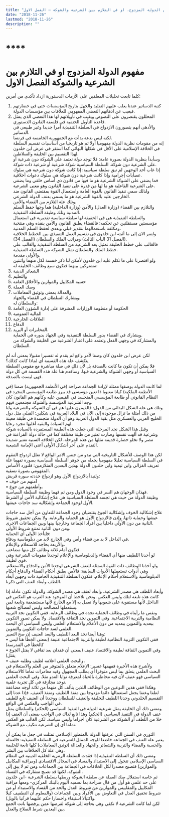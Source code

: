 ```yaml
---
title: "مفهوم الدولة المزدوج، او في التلازم بين الشرعية والشوكة – الفصل الاول"
date: "2018-11-26"
lastmod: "2018-11-26"
description: ""
---
```

# ****

# **مفهوم الدولة المزدوج او في التلازم بين الشرعية والشوكة الفصل الاول**

كلما تابعت تحليلات المعلقين على الأزمات الدستورية ازداد تأكدي من أمرين:  
1. كتبة الدساتير عندنا يغلب عليهم التقليد والجهل بتاريخ المؤسسات حتى في حضارتهم فيغيب عن اذهانهم التعضي المفهومي للعلاقات بين مؤسسات الدولة.  
2. المحللون يقتصرون على النصوص ويغيب في تأويلاتهم لها هذا التعضي الذي يمثل قاعدة التأويل الحتمية في فلسفة القانون الدستوري.  
والأدهى أنهم يتصورون الازدواج في السلطة التنفيذية أمرا جديدا وغير طبيعي في الدساتير.   
لكنه ليس بدعة بدأت مع الجمهورية الخامسة في فرنسا.   
إنه من مقومات نظرية الدولة مفهوميا أولا ثم هو تاريخيا من أساسيات تقسيم السلطة في الخلافة الإسلامية على الأقل في شكلها النهائي كما استقر في عرض ابن خلدون لهذا التقسيم بين الخليفة والسلاطين.  
وسأبدأ بنظرية الدولة بصورة عامة: فلا توجد دولة تعتمد على الشوكة دون شرعية أو على الشرعية دون شوكة. السلطة السياسية شوكة شرعية أو شرعية ذات شوكة.   
إذا غاب أحد الوجهين لم تبق سلطة سياسية: إذا كانت شوكة دون شرعية هي سلوك عصابات إجرامية وإذا كانت شرعية دون شوكة هي سلوك دعوات أخلاقية.  
فما يضفي على الشوكة الشرعية هو ما فيها من قانون ذي أساس خلقي وما يضفي على الشرعية الفاعلية هو ما لها من قدرة على تنفيذ القانون وهو معنى الشرعية.   
ولذلك سمي تنفيذ القانون بالقوة العامة واستعمال القوة بمقتضى القانون ضد الخارجين عليه بالقوة الشرعية هو ما يسمى بعنف الدولة الشرعي.   
وتلك علة التلازم بين القضاء والأمن.  
والتلازم بين القضاء (وزارة العدل) والأمن (وزارة الداخلية) هما وجها حفظ السلم المدنية وتلك وظيفة السلطة التنفيذية.  
والسلطة التنفيذية هي في الحقيقة لها سلطة سياسية تقديرية في استعمال مؤسستين مستقلتين عن تحكمه: فالقضاء يطبق القانون والأمن ينفذه وهي منتخبة ومكلفة باستعمالهما بتقدير قبلي وبعدي لحفظ السلم المدنية.  
ولنمر الان إلى ما أثبته ابن خلدون في تقسيم العمل التنفيذي بين الخطط الخلافية (الفصل 31 الباب الثالث) ومراتب الملك والسلطان (الفصل 34).   
فالغالب على خطط الخليفة تمثيل بعد الشرعية من السلطة التنفيذية والغالب على خطط الملك والسلطان تمثل الشوكة من السلطة التنفيذية.  
والأولى مقدمة.  
ولو اقتصرنا على ما تكلم عليه ابن خلدون لأمكن لنا ذكر خمسة لكل منهما واثنتين مشتركين بينهما فتكون سبع وظائف: الخليفة له:   
1. الشعائر الدينية   
2. والتعليم   
3. حسبة المكاييل والموازين والأخلاق العامة   
4. وصك العملة   
5. والعدالة بمعنى وتوثيق المعاملات.   
ويشارك السلطان في القضاء والجهاد.  
والسلطان له:   
1. الحكومة أو منظومة الوزارات المشرفة على إدارة الشؤون العامة   
2. المالية العمومية   
3. العلاقات الخارجية   
4. الدفاع   
5. المخابرات أو البريد.   
ويشارك في القضاء بدور السلطة التنفيذية وفي الجهاد بدوره في الحماية.   
والمشاركة في وجهي الفعل وتعتمد على اعتبار الشرعية من الخليفة والشوكة من السلطان.

لكن عرض ابن خلدون كان وصفا لأمر واقع لم يقدم له تفسيرا مقبولا بمعنى أنه لم يتكشف علة هذه القسمة أي لماذا كانت كذلك؟   
فلا يمكن أن تكون ما كانت بالصدفة بل لأن ذلك في صلة مباشرة مع مقومي السلطة السياسية أو وجهي الشوكة والشرعية فيها. وسأقدم هنا علة هذه القسمة في كل دولة فهي ليست بالصدفة.

لما كانت الدولة بوصفها ممثلة لإرادة الجماعة صراحة (في الأنظمة الجمهورية) ضمنا (في الأنظمة الملكية) كيانا معنويا ذا تعين مؤسسي قد يبرز طابعة المؤسسي المجرد في النظام القانوني أو طابعة المؤسسي المتجسد في القيمين عليه وكأنهم هم القانون كان وجه الشرعية المؤسسة والشوكة مجتمعين فيهم.  
وتلك هي علة الشكل البدائي من الدول: فالقيمون عليها هم في آن الشوكة والشرعية ولنا من ذلك أمثلة ما تزال موجودة إلى الآن في البلاد العربية في شكلين: القبلي مثل دول الخليج العربي والعسكري مثل بقية الدول العربية وهو أن الدولة متجسدة في طبقة معينة لهم السيادة والبقية أغلبها مجرد رعايا.  
وقبل هذا الشكل نجد المرحلة التي جعلت هذه الطبقة المستفردة بالسيادة شوكة وشرعية قد ألهت نفسها وصارت تعتبر من طينة مختلفة كما في حالة دولة الفراعنة في مصر ولا تخلو حضارة قديمة مثلها من هذه المرحلة. لكن الخلافة السنية تعتبر شديدة التقدم على آخر أشكال الأولى أعني الإمامة الشيعية.

لكن هذا الوصف للأشكال التاريخية التي تبدو من جنس الامر الواقع لا تعلل ازدواج المقوم في السلطة السياسية تعليلا مفهوميا يجعله من جوهر السلطة السياسية بصورة تفهما علة تعريف الغزالي وابن تيمية وابن خلدون الدولة بهذين البعدين المتلازمين: فلنورد الأساس المفهومي بصورة نسقية.  
ولنبدأ بالازدواج الأول وهو ازدواج حددته سورة قريش:   
• آمنهم من خوف   
• وأطعمهم من جوع.   
فهذان الوجهان هم السر في وجود الدول ومن ثم فهما وظيفة السلطة السياسية.   
وظيفة الدولة من حيث هي تجسد السلطة السياسية هي علاج إشكالية الأمن أو الشرط الأول لوجود الجماعة وإشكالية سد حاجات عيشها.

علاج إشكالية الخوف وإشكالية الجوع يقتضيان وجود الجماعة للتعاون من أجل سد حاجات عيشها وحماية ذاتها. وإذن فالازدواج الأول هو الحماية والرعاية. ولا يمكن تحقيق شروط الثانية من دون الأولي داخليا بين أفراد الجماعة وخارجيا بينها وبين الجماعات الاخرى.  
ومن دون الثانية تمتنع شروط الأولى.  
فلنأخذ الأولى أي الحماية:   
في الداخل لا بد من قضاء وأمن وفي الخارج لابد من دبلوماسية ودفاع.   
والأربعة بحاجة للاستعلام والإعلام.   
فنكون أمام ثلاثة وظائف كل منها مضاعف.   
لو أخدنا اللطيف منها أي القضاء والدبلوماسية والإعلام لوجدنا مقومات الشرعية وهي قوى لطيفة.  
ولو أخذنا الوظائف ذات القوة الممثلة للعنف الشرعي لوجدنا الأمن والدفاع والاستعلام. وهي أدوات تستعملها الأدوات السابقة: فالأمن يطبق أحكام القضاء والدفاع أحكام الدبلوماسية والاستعلام أحكام الإعلام. فتكون السلطة التنفيذية الحامية ذات وجهين أبعاد اللطف وأبعاد العنف التي ذكرنا.

وأبعاد اللطف هي مصدر الشرعية. وابعاد لعنف هي مصدر الشوكة. والدولة تكون عادلة إذا كانت هذه تابعة لتلك وليس العكس. ونحن نلاحظ أن الموجود عند العرب هو العكس في الداخل لأنها مستقوية على شعوبها ولا تعمل به إلا مع الخارج لأنها مستضعفة وتابعة لمن يستعملها لمصالحه وليس لمصالح شعبها.  
ونفس ما رأيناه في وظائف الحماية نجده في وظائف الرعاية. ففي التكوين نجد التربية النظامية والتربية الاجتماعية. وفي التموين نجد الثقافة والاقتصاد. ولا يمكن تصور التكوين ببعديه والتموين ببعديه من دون الأعلام والاستعلام العلمي وليس السياسي أي البحث العلمي لسد حاجات التكوين والتموين.  
وهنا أيضا نحد البعد اللطيف والبعد العنيف إن صح التعبير:   
• ففي التكوين التربية النظامية لطيفة والتربية الاجتماعية عنيفة (بمعنى الخطأ هنا ليس كالخطأ في المدرسة)   
• وفي التموين الثقافة لطيفة والاقتصاد عنيف (بمعنى أن فقدان بعد ثقافي لا يقتل الجوع يقتل)   
• والبحث العلمي اعلامه لطيف وطلبه عنيف.  
ولأشرح هذه الأخيرة ففهمها عسير: الإعلام متعلق بالمتوفر من العلم والاستعلام في البحث العلمي يتعلق بما ليس متوفرا أي بطلب المجهول وفيه مغامرات تماما كالاستعلام السياسي فهو عنيف لأن فيه مخاطرة بالحياة لمعرفة نوايا العدو مثلا. وفي البحث العلمي توجد مجازفة في كل تجربة علمية.  
وهكذا ففي هذين النوعين من الوظائف اللذين يتألف كل منهما من ثلاثة أوجه مضاعفة لطفا وعنفا يجعل استعمالها دائما مزدوجا بين منفذ اللطيف ومنفذ العنيف. فإذا عدنا إلى التقسيم الخلدوني وجدنا اللطيف للخليفة والعنيف للسلطان ووجدنا أن العنيف تابع للطيف في الواجب والعكس في الواقع.  
ومعنى ذلك أن الخليفة يمثل شرعية الدولة في التنفيذ السياسي (الحكم) والسلطان يمثل عنف الدولة في التنفيذ السياسي (الحكم) وهذا تابع لذاك في الواجب بمعنى أن العنف إذا خلا من اللطف أو الشوكة من الشرعية كان اجراما وليس سياسة. لكن الغالب هو العكس تماما أي إن الشرعية تتكيف مع الشوكة.

الثوري في السنن التي عرفتها الدولة بالمنظور الإسلامي تمثلت في جعل ما يمكن أن يعتبر علة العنف في الجماعة خاضعا للوجه الممثل للشرعية في السلطة التنفيذية: فالعملة والحسبة والقضاء والتربية والشعائر والجهاد والعدالة (توثيق المعاملات) كلها تابعة للخليفة وهي علة كل الخلافات بين البشر.  
ومعنى ذلك أن السلطة التنفيذية إذا فقدت السلطة الرمزية الخلقية الدينية في النظام السياسي الإسلامي تتحول إلى الاستبداد والفساد في المجال الاقتصادي (ومراقبة المكاييل والموازين) فتصبح مصدرا لكل الخلافات في الجماعة بين الجماعات ومن ثم لا يبق إلى الشوكة. لكنها قد تصبح مشاركة في الفساد.  
ثم خاصة استقلال صك العملة عن سلطة الشوكة وربطها بسلطة الشرعية -ابن خلدون على حد علمي هو أول من قال صراحة بما نسميه اليوم بالبنك المركزي- ومعها مراقبة المكاييل والمقاييس والموازين من شروط العدل والحد من الفساد والاستبداد أو من شروط تحقيق العدل في التعاوض بين الأفراد وبين الجماعات (والمعلوم أن التطفيف كيلا واكتيالا استيفاء واخسارا حكم عليهما قرآنيا بالويل).   
لكن لما كانت الشرعية لا تكفي وهي بحاجة إلى شوكة لفرضها عمن يرفضها باتت الجمع بين البعدين شرط الصلاح والعدل.

###